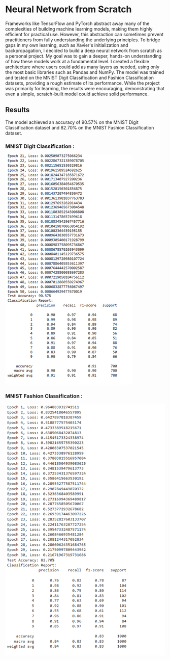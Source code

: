 
# Neural Network from Scratch 


Frameworks like TensorFlow and PyTorch abstract away many of the complexities of building machine learning models, making them highly efficient for practical use. However, this abstraction can sometimes prevent practitioners from fully understanding the underlying principles. To bridge gaps in my own learning, such as Xavier's initialization and backpropagation, I decided to build a deep neural network from scratch as a personal project. My goal was to gain a deeper, hands-on understanding of how these models work at a fundamental level. I created a flexible architecture where users could add as many layers as needed, using only the most basic libraries such as Pandas and NumPy. The model was trained and tested on the MNIST Digit Classification and Fashion Classification datasets, providing a rough estimate of its performance. While the project was primarily for learning, the results were encouraging, demonstrating that even a simple, scratch-built model could achieve solid performance.
 


## Results

The model achieved an accuracy of 90.57% on the MNIST Digit Classification dataset and 82.70% on the MNIST Fashion Classification dataset.

### MNIST Digit Classification :
![Image](MNIST.png)

### MNIST Fashion Classification :
![Image](MNIST_Fashion.png)

